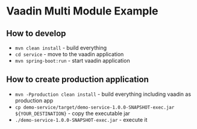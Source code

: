 # Vaadin Multi Module Example

## How to develop

* `mvn clean install` - build everything
* `cd service` - move to the vaadin application
* `mvn spring-boot:run` - start vaadin application

## How to create production application

* `mvn -Pproduction clean install` - build everything including vaadin as production app
* `cp demo-service/target/demo-service-1.0.0-SNAPSHOT-exec.jar ${YOUR_DESTINATION}` - copy the executable jar
* `./demo-service-1.0.0-SNAPSHOT-exec.jar` - execute it
